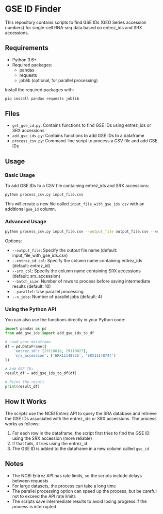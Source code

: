 # GSE ID Finder

This repository contains scripts to find GSE IDs (GEO Series accession numbers) for single-cell RNA-seq data based on entrez_ids and SRX accessions.

## Requirements

- Python 3.6+
- Required packages:
  - pandas
  - requests
  - joblib (optional, for parallel processing)

Install the required packages with:

```bash
pip install pandas requests joblib
```

## Files

- `get_gse_id.py`: Contains functions to find GSE IDs using entrez_ids or SRX accessions
- `add_gse_ids.py`: Contains functions to add GSE IDs to a dataframe
- `process_csv.py`: Command-line script to process a CSV file and add GSE IDs

## Usage

### Basic Usage

To add GSE IDs to a CSV file containing entrez_ids and SRX accessions:

```bash
python process_csv.py input_file.csv
```

This will create a new file called `input_file_with_gse_ids.csv` with an additional `gse_id` column.

### Advanced Usage

```bash
python process_csv.py input_file.csv --output_file output_file.csv --entrez_id_col entrez_id --srx_col srx_accession --batch_size 20 --parallel --n_jobs 8
```

Options:
- `--output_file`: Specify the output file name (default: input_file_with_gse_ids.csv)
- `--entrez_id_col`: Specify the column name containing entrez_ids (default: entrez_id)
- `--srx_col`: Specify the column name containing SRX accessions (default: srx_accession)
- `--batch_size`: Number of rows to process before saving intermediate results (default: 10)
- `--parallel`: Use parallel processing
- `--n_jobs`: Number of parallel jobs (default: 4)

### Using the Python API

You can also use the functions directly in your Python code:

```python
import pandas as pd
from add_gse_ids import add_gse_ids_to_df

# Load your dataframe
df = pd.DataFrame({
    'entrez_id': [29110018, 29110027],
    'srx_accession': ['ERX11148735', 'ERX11148744']
})

# Add GSE IDs
result_df = add_gse_ids_to_df(df)

# Print the result
print(result_df)
```

## How It Works

The scripts use the NCBI Entrez API to query the SRA database and retrieve the GSE IDs associated with the entrez_ids or SRX accessions. The process works as follows:

1. For each row in the dataframe, the script first tries to find the GSE ID using the SRX accession (more reliable)
2. If that fails, it tries using the entrez_id
3. The GSE ID is added to the dataframe in a new column called `gse_id`

## Notes

- The NCBI Entrez API has rate limits, so the scripts include delays between requests
- For large datasets, the process can take a long time
- The parallel processing option can speed up the process, but be careful not to exceed the API rate limits
- The scripts save intermediate results to avoid losing progress if the process is interrupted 